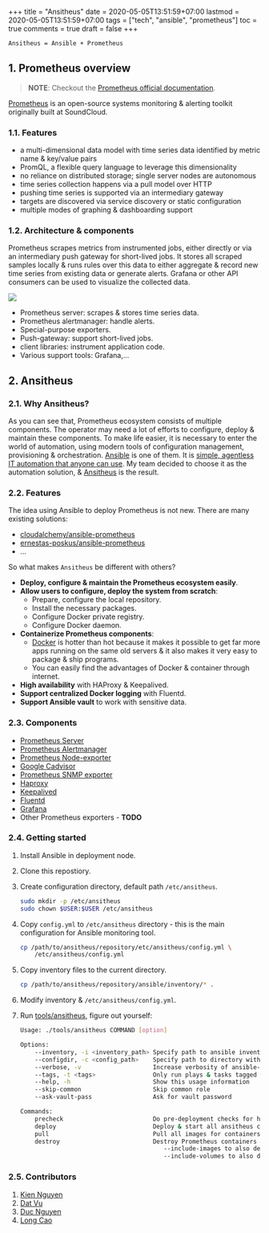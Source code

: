 +++
title = "Ansitheus"
date = 2020-05-05T13:51:59+07:00
lastmod = 2020-05-05T13:51:59+07:00
tags = ["tech", "ansible", "prometheus"]
toc = true
comments = true
draft = false
+++

```bash
Ansitheus = Ansible + Prometheus
```

## 1. Prometheus overview

> **NOTE**: Checkout the [Prometheus official documentation](https://prometheus.io/docs/introduction/overview/).

[Prometheus](https://github.com/prometheus) is an open-source systems monitoring & alerting toolkit originally built at SoundCloud.

### 1.1. Features

- a multi-dimensional data model with time series data identified by metric name & key/value pairs
- PromQL, a flexible query language to leverage this dimensionality
- no reliance on distributed storage; single server nodes are autonomous
- time series collection happens via a pull model over HTTP
- pushing time series is supported via an intermediary gateway
- targets are discovered via service discovery or static configuration
- multiple modes of graphing & dashboarding support

### 1.2. Architecture & components

Prometheus scrapes metrics from instrumented jobs, either directly or via an intermediary push gateway for short-lived jobs. It stores all scraped samples locally & runs rules over this data to either aggregate & record new time series from existing data or generate alerts. Grafana or other API consumers can be used to visualize the collected data.

![](https://prometheus.io/assets/architecture.png)

- Prometheus server: scrapes & stores time series data.
- Prometheus alertmanager: handle alerts.
- Special-purpose exporters.
- Push-gateway: support short-lived jobs.
- client libraries: instrument application code.
- Various support tools: Grafana,...

## 2. Ansitheus

### 2.1. Why Ansitheus?

As you can see that, Prometheus ecosystem consists of multiple components. The operator may need a lot of efforts to configure, deploy & maintain these components. To make life easier, it is necessary to enter the world of automation, using modern tools of configuration management, provisioning & orchestration. [Ansible](https://ansible.com) is one of them. It is [simple, agentless IT automation that anyone can use](https://www.ansible.com/overview/how-ansible-works). My team decided to choose it as the automation solution, & [Ansitheus](https://github.com/ntk148v/ansitheus) is the result.

### 2.2. Features

The idea using Ansible to deploy Prometheus is not new. There are many existing solutions:

- [cloudalchemy/ansible-prometheus](https://github.com/cloudalchemy/ansible-prometheus)
- [ernestas-poskus/ansible-prometheus](https://github.com/ernestas-poskus/ansible-prometheus)
- ...

So what makes `Ansitheus` be different with others?

- **Deploy, configure & maintain the Prometheus ecosystem easily**.
- **Allow users to configure, deploy the system from scratch**:
  - Prepare, configure the local repository.
  - Install the necessary packages.
  - Configure Docker private registry.
  - Configure Docker daemon.
- **Containerize Prometheus components**:
  - [Docker](https://docker.com) is hotter than hot because it makes it possible to get far more apps running on the same old servers & it also makes it very easy to package & ship programs.
  - You can easily find the advantages of Docker & container through internet.
- **High availability** with HAProxy & Keepalived.
- **Support centralized Docker logging** with Fluentd.
- **Support Ansible vault** to work with sensitive data.

### 2.3. Components

- [Prometheus Server](https://github.com/prometheus/prometheus)
- [Prometheus Alertmanager](https://github.com/prometheus/alertmanager)
- [Prometheus Node-exporter](https://github.com/prometheus/node_exporter)
- [Google Cadvisor](https://github.com/google/cadvisor)
- [Prometheus SNMP exporter](https://github.com/prometheus/snmp_exporter)
- [Haproxy](http://www.haproxy.org/)
- [Keepalived](https://www.keepalived.org/)
- [Fluentd](https://github.com/fluent/fluentd)
- [Grafana](https://github.com/grafana/grafana)
- Other Prometheus exporters - **TODO**

### 2.4. Getting started

1. Install Ansible in deployment node.

2. Clone this repostiory.

3. Create configuration directory, default path `/etc/ansitheus`.

   ```bash
   sudo mkdir -p /etc/ansitheus
   sudo chown $USER:$USER /etc/ansitheus
   ```

4. Copy `config.yml` to `/etc/ansitheus` directory - this is the main configuration for Ansible monitoring tool.

   ```bash
   cp /path/to/ansitheus/repository/etc/ansitheus/config.yml \
       /etc/ansitheus/config.yml
   ```

5. Copy inventory files to the current directory.

   ```bash
   cp /path/to/ansitheus/repository/ansible/inventory/* .
   ```

6. Modify inventory & `/etc/ansitheus/config.yml`.
7. Run [tools/ansitheus](./tools/ansitheus), figure out yourself:

   ```bash
   Usage: ./tools/ansitheus COMMAND [option]

   Options:
       --inventory, -i <inventory_path> Specify path to ansible inventory file
       --configdir, -c <config_path>    Specify path to directory with config.yml
       --verbose, -v                    Increase verbosity of ansible-playbook
       --tags, -t <tags>                Only run plays & tasks tagged with these values
       --help, -h                       Show this usage information
       --skip-common                    Skip common role
       --ask-vault-pass                 Ask for vault password

   Commands:
       precheck                         Do pre-deployment checks for hosts
       deploy                           Deploy & start all ansitheus containers
       pull                             Pull all images for containers (only pull, no running containers)
       destroy                          Destroy Prometheus containers & service configuration
                                           --include-images to also destroy Prometheus images
                                           --include-volumes to also destroy Prometheus volumes

   ```

### 2.5. Contributors

1. [Kien Nguyen](https://github.com/ntk148v)
2. [Dat Vu](https://github.com/vtdat)
3. [Duc Nguyen](https://github.com/vanduc95)
4. [Long Cao](https://github.com/LongCaoBK)
